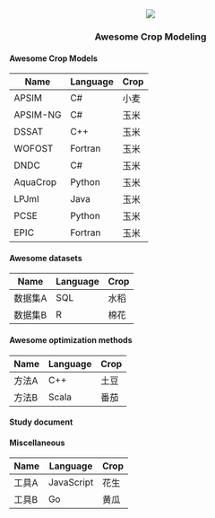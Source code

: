 
<div align="center">
<img src=https://encrypted-tbn0.gstatic.com/images?q=tbn:ANd9GcR3Cot8GYD2AeL9TeEz5iMLW4E0jeosiYQI9Q&s>
<br>
</div>
<h3 align="center"> Awesome Crop Modeling </h3>

#### Awesome Crop Models

|Name  |Language |Crop |
|--------|------|----------|
| APSIM | C# | 小麦     |
| APSIM-NG  | C#  | 玉米     |
| DSSAT  | C++  | 玉米     |
| WOFOST  | Fortran  | 玉米     |
| DNDC  | C#  | 玉米     |
| AquaCrop  | Python  | 玉米     |
| LPJml  | Java  | 玉米     |
| PCSE  | Python  | 玉米     |
| EPIC  | Fortran  | 玉米     |

#### Awesome datasets

| Name  | Language | Crop |
|--------|------|----------|
| 数据集A | SQL  | 水稻     |
| 数据集B | R    | 棉花     |

#### Awesome optimization methods

| Name  | Language | Crop |
|--------|------|----------|
| 方法A  | C++  | 土豆     |
| 方法B  | Scala | 番茄     |

#### Study document



#### Miscellaneous
| Name  | Language | Crop |
|--------|------|----------|
| 工具A  | JavaScript | 花生     |
| 工具B  | Go   | 黄瓜     |